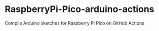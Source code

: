 # RaspberryPi-Pico-arduino-actions
 Compile Arduino sketches for Raspberry Pi Pico on GitHub Actions
